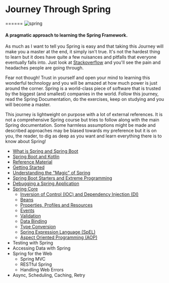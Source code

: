 # Journey Through Spring 
======
![spring](https://user-images.githubusercontent.com/26745523/37191895-099bbea8-2328-11e8-8b88-657c49317c2d.png)

#### A pragmatic approach to learning the Spring Framework. 

As much as I want to tell you Spring is easy and that taking this Journey will make you a master at the end, it simply isn't true. It's not the hardest thing to learn but it does have quite a few nuisances and pitfalls that everyone eventually falls into. Just look at [Stackoverflow](https://stackoverflow.com/questions/tagged/spring) and you'll see the pain and headaches people are going through.

Fear not though! Trust in yourself and open your mind to learning this wonderful technology and you will be amazed at how much power is just around the corner. Spring is a world-class piece of software that is trusted by the biggest (and smallest) companies in the world. Follow this journey, read the Spring Documentation, do the exercises, keep on studying and you will become a master.

This journey is lightweight on purpose with a lot of external references. It is not a comprehensive Spring course but tries to follow along with the main Spring documentation. Some harmless assumptions might be made and described approaches may be biased towards my preference but it is on you, the reader, to dig as deep as you want and learn everything there is to know about Spring!

* [What is Spring and Spring Boot](./docs/what-is-spring)
* [Spring Boot and Kotlin](./docs/spring-kotlin)
* [Reference Material](./docs/references)
* [Getting Started](./docs/getting-started)
* [Understanding the "Magic" of Spring](./docs/spring-magic)
* [Spring Boot Starters and Extreme Programming](./docs/spring-extreme)
* [Debugging a Spring Application](./docs/debug-spring)
* [Spring Core](./docs/spring-core)
  * [Inversion of Control (IOC) and Dependency Injection (DI)](./docs/spring-core/ioc-di)
  * [Beans](./docs/spring-core/beans)
  * [Properties, Profiles and Resources](./docs/spring-core/prop-profile-resources)
  * [Events](./docs/spring-core/events)
  * [Validation](./docs/spring-core/validation)
  * [Data Binding](./docs/spring-core/data-binding)
  * [Type Conversion](./docs/spring-core/validation)
  * [Spring Expression Language (SpEL)](./docs/spring-core/spel)
  * [Aspect Oriented Programming (AOP)](./docs/spring-core/aop)
* Testing with Spring
* Accessing Data with Spring
* Spring for the Web
  * Spring MVC
  * RESTful Spring
  * Handling Web Errors
* Async, Scheduling, Caching, Retry
